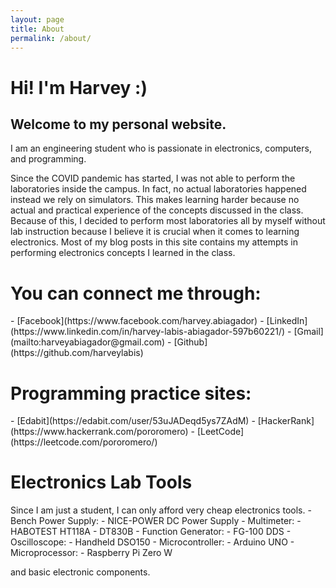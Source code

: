```yaml
---
layout: page
title: About
permalink: /about/
---
```


<h1>Hi! I'm Harvey :)</h1>

<h2>Welcome to my personal website.</h2>

I am an engineering student who is passionate in electronics, computers, and programming.

Since the COVID pandemic has started, I was not able to perform the laboratories inside the campus. In fact, no actual laboratories happened instead we rely on simulators. This makes learning harder because no actual and practical experience of the concepts discussed in the class. Because of this, I decided to perform most laboratories all by myself without lab instruction because I believe it is crucial when it comes to learning electronics. Most of my blog posts in this site contains my attempts in performing electronics concepts I learned in the class. 

<h1>You can connect me through:</h1>
- [Facebook](https://www.facebook.com/harvey.abiagador)
- [LinkedIn](https://www.linkedin.com/in/harvey-labis-abiagador-597b60221/)
- [Gmail](mailto:harveyabiagador@gmail.com)
- [Github](https://github.com/harveylabis)

<h1>Programming practice sites:</h1>
- [Edabit](https://edabit.com/user/53uJADeqd5ys7ZAdM)
- [HackerRank](https://www.hackerrank.com/pororomero)
- [LeetCode](https://leetcode.com/pororomero/)

<h1>Electronics Lab Tools</h1>
Since I am just a student, I can only afford very cheap electronics tools. 
- Bench Power Supply:
    - NICE-POWER DC Power Supply
- Multimeter:
    - HABOTEST HT118A
    - DT830B
- Function Generator:
    - FG-100 DDS 
- Oscilloscope:
    - Handheld DSO150 
- Microcontroller:
    - Arduino UNO
- Microprocessor:
    - Raspberry Pi Zero W

and basic electronic components.